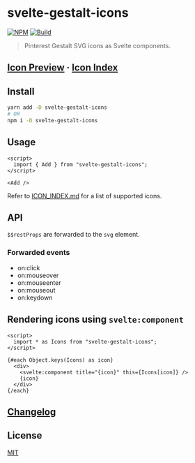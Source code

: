 # svelte-gestalt-icons

[![NPM][npm]][npm-url]
[![Build][build]][build-badge]

> Pinterest Gestalt SVG icons as Svelte components.

## [Icon Preview](https://metonym.github.io/svelte-gestalt-icons//) · [Icon Index](./ICON_INDEX.md)

## Install

```bash
yarn add -D svelte-gestalt-icons
# OR
npm i -D svelte-gestalt-icons
```

## Usage

```svelte
<script>
  import { Add } from "svelte-gestalt-icons";
</script>

<Add />
```

Refer to [ICON_INDEX.md](ICON_INDEX.md) for a list of supported icons.

## API

`$$restProps` are forwarded to the `svg` element.

### Forwarded events

- on:click
- on:mouseover
- on:mouseenter
- on:mouseout
- on:keydown

## Rendering icons using `svelte:component`

```svelte
<script>
  import * as Icons from "svelte-gestalt-icons";
</script>

{#each Object.keys(Icons) as icon}
  <div>
    <svelte:component title="{icon}" this={Icons[icon]} />
    {icon}
  </div>
{/each}
```

## [Changelog](CHANGELOG.md)

## License

[MIT](LICENSE)

[npm]: https://img.shields.io/npm/v/svelte-gestalt-icons.svg?color=blue
[npm-url]: https://npmjs.com/package/svelte-gestalt-icons
[build]: https://travis-ci.com/metonym/svelte-gestalt-icons.svg?branch=master
[build-badge]: https://travis-ci.com/metonym/svelte-gestalt-icons
